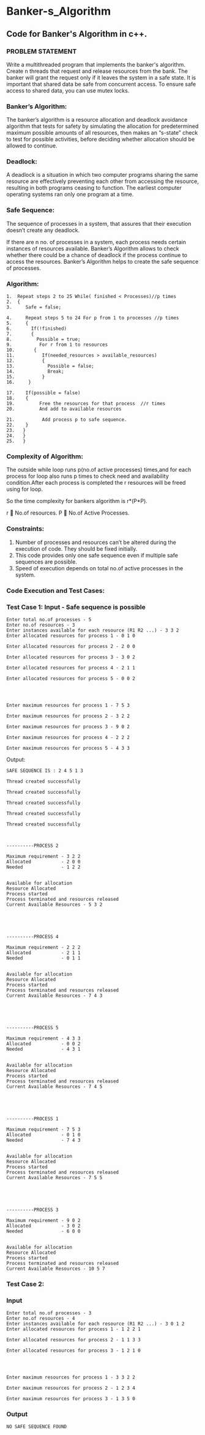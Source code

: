 # Banker-s_Algorithm
## Code for Banker's Algorithm in c++.

### PROBLEM STATEMENT
Write a multithreaded program that implements the banker's algorithm. Create n threads that request and release resources from the bank. The banker will grant the request only if it leaves the system in a safe state. It is important that shared data be safe from concurrent access. To ensure safe access to shared data, you can use mutex locks.

### Banker’s Algorithm:

The banker’s algorithm is a resource allocation and deadlock avoidance algorithm that tests for safety by simulating the allocation for predetermined maximum possible amounts of all resources, then makes an “s-state” check to test for possible activities, before deciding whether allocation should be allowed to continue.

### Deadlock:
A deadlock is a situation in which two computer programs sharing the same resource are effectively preventing each other from accessing the resource, resulting in both programs ceasing to function. The earliest computer operating systems ran only one program at a time.

### Safe Sequence:
The sequence of processes in a system, that assures that their execution doesn’t create any deadlock.

If there are n no. of processes in a system, each process needs certain instances of resources available. Banker’s Algorithm allows to check whether there could be a chance of deadlock if the process continue to access the resources. Banker’s Algorithm helps to create the safe sequence of processes.
                                
                                
### Algorithm:

```
1.	Repeat steps 2 to 25 While( finished < Processes)//p times
2.	{
3.	   Safe = false;

4.	   Repeat steps 5 to 24 For p from 1 to processes //p times
5.	   {
6.	     If(!finished)
7.	     {
8.	       Possible = true;
9.	        For r from 1 to resources
10.	      {
11.	         If(needed_resources > available_resources)
12.	         {
13.	           Possible = false;
14.	           Break;
15.	         }
16.	    }

17.	   If(possible = false)
18.	   {
19.	        Free the resources for that process  //r times
20.	        And add to available resources

21.	         Add process p to safe sequence.
22.	   }
23.	  }  
24.	  }
25.	  }
```
### Complexity of Algorithm:
The outside while loop runs p(no.of active processes) times,and for each process for loop also runs p times to check need and availability condition.After each process is completed the r resources will be freed using for loop.

So the time complexity for bankers algorithm is  r*(P*P).

r  No.of resources.
P  No.of Active Processes.

### Constraints:

1.	Number of processes and resources can’t be altered during the execution of code. They should be fixed initially.
2.	This code provides only one safe sequence even if multiple safe sequences are possible.
3.	Speed of execution depends on total no.of active processes in the system.


### Code Execution and Test Cases:

### Test Case 1: Input   - Safe sequence is possible
```
Enter total no.of processes - 5
Enter no.of resources - 3
Enter instances available for each resource (R1 R2 ...) - 3 3 2
Enter allocated resources for process 1 - 0 1 0

Enter allocated resources for process 2 - 2 0 0

Enter allocated resources for process 3 - 3 0 2

Enter allocated resources for process 4 - 2 1 1

Enter allocated resources for process 5 - 0 0 2




Enter maximum resources for process 1 - 7 5 3

Enter maximum resources for process 2 - 3 2 2

Enter maximum resources for process 3 - 9 0 2

Enter maximum resources for process 4 - 2 2 2

Enter maximum resources for process 5 - 4 3 3
```
 Output:
 
 ```
 SAFE SEQUENCE IS : 2 4 5 1 3

Thread created successfully

Thread created successfully

Thread created successfully

Thread created successfully

Thread created successfully



----------PROCESS 2

Maximum requirement - 3 2 2
Allocated           - 2 0 0
Needed              - 1 2 2


Available for allocation
Resource Allocated
Process started
Process terminated and resources released
Current Available Resources - 5 3 2





----------PROCESS 4

Maximum requirement - 2 2 2
Allocated           - 2 1 1
Needed              - 0 1 1


Available for allocation
Resource Allocated
Process started
Process terminated and resources released
Current Available Resources - 7 4 3





----------PROCESS 5

Maximum requirement - 4 3 3
Allocated           - 0 0 2
Needed              - 4 3 1


Available for allocation
Resource Allocated
Process started
Process terminated and resources released
Current Available Resources - 7 4 5





----------PROCESS 1

Maximum requirement - 7 5 3
Allocated           - 0 1 0
Needed              - 7 4 3


Available for allocation
Resource Allocated
Process started
Process terminated and resources released
Current Available Resources - 7 5 5





----------PROCESS 3

Maximum requirement - 9 0 2
Allocated           - 3 0 2
Needed              - 6 0 0


Available for allocation
Resource Allocated
Process started
Process terminated and resources released
Current Available Resources - 10 5 7
```
### Test Case 2: 

### Input
```
Enter total no.of processes - 3
Enter no.of resources - 4
Enter instances available for each resource (R1 R2 ...) - 3 0 1 2
Enter allocated resources for process 1 - 1 2 2 1

Enter allocated resources for process 2 - 1 1 3 3

Enter allocated resources for process 3 - 1 2 1 0




Enter maximum resources for process 1 - 3 3 2 2

Enter maximum resources for process 2 - 1 2 3 4

Enter maximum resources for process 3 - 1 3 5 0
```
### Output
```
NO SAFE SEQUENCE FOUND
```
 
 


